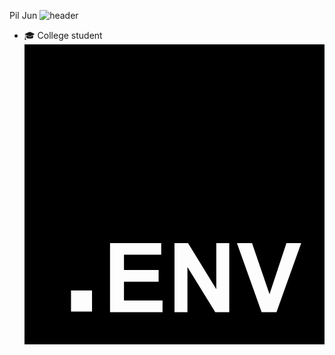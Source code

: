 
Pil Jun
![header](https://capsule-render.vercel.app/api?type=rect&color=gradient&height=1)
- :mortar_board: College student
<svg role="img" viewBox="0 0 24 24" xmlns="http://www.w3.org/2000/svg"><title>.ENV</title><path d="M24 0v24H0V0h24ZM10.933 15.89H6.84v5.52h4.198v-.93H7.955v-1.503h2.77v-.93h-2.77v-1.224h2.978v-.934Zm2.146 0h-1.084v5.52h1.035v-3.6l2.226 3.6h1.118v-5.52h-1.036v3.686l-2.259-3.687Zm5.117 0h-1.208l1.973 5.52h1.19l1.976-5.52h-1.182l-1.352 4.085-1.397-4.086ZM5.4 19.68H3.72v1.68H5.4v-1.68Z"/></svg>

<!--
**FeelJuun/FeelJuun** is a ✨ _special_ ✨ repository because its `README.md` (this file) appears on your GitHub profile.

Here are some ideas to get you started:

- 🔭 I’m currently working on ...
- 🌱 I’m currently learning ...
- 👯 I’m looking to collaborate on ...
- 🤔 I’m looking for help with ...
- 💬 Ask me about ...
- 📫 How to reach me: ...
- 😄 Pronouns: ...
- ⚡ Fun fact: ...
-->
